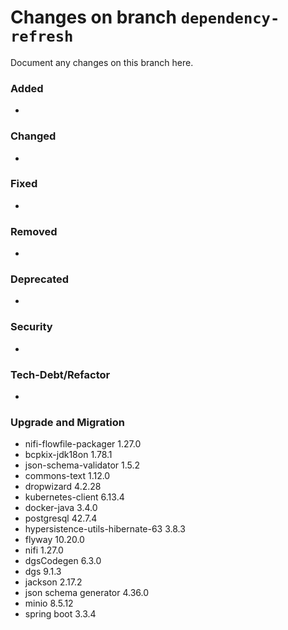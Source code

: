 # Changes on branch `dependency-refresh`
Document any changes on this branch here.
### Added
- 

### Changed
- 

### Fixed
- 

### Removed
- 

### Deprecated
- 

### Security
- 

### Tech-Debt/Refactor
- 

### Upgrade and Migration
- nifi-flowfile-packager 1.27.0
- bcpkix-jdk18on 1.78.1
- json-schema-validator 1.5.2
- commons-text 1.12.0
- dropwizard 4.2.28
- kubernetes-client 6.13.4
- docker-java 3.4.0
- postgresql 42.7.4
- hypersistence-utils-hibernate-63 3.8.3
- flyway 10.20.0
- nifi 1.27.0
- dgsCodegen 6.3.0
- dgs 9.1.3
- jackson 2.17.2
- json schema generator 4.36.0
- minio 8.5.12
- spring boot 3.3.4
